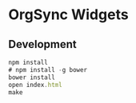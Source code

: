 # OrgSync Widgets

## Development

```js
npm install
# npm install -g bower
bower install
open index.html
make
```
